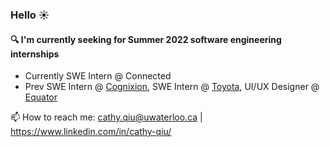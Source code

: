 ### Hello ☀️

#### :mag: I'm currently seeking for Summer 2022 software engineering internships ####

* Currently SWE Intern @ Connected
* Prev SWE Intern @ [Cognixion](https://www.cognixion.com/), SWE Intern @ [Toyota](https://global.toyota/en/), UI/UX Designer @ [Equator](https://equatorstudios.com/)

📫 How to reach me: cathy.qiu@uwaterloo.ca | https://www.linkedin.com/in/cathy-qiu/  
